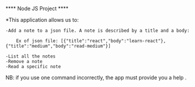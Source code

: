 **** Node JS  Project ****

*This application allows us to:

    -Add a note to a json file. A note is described by a title and a body: 

        Ex of json file: [{"title":"react","body":"learn-react"}, {"title":"medium","body":"read-medium"}]

    -List all the notes
    -Remove a note
    -Read a specific note

NB:
if you use one command incorrectly, the app must provide you a help .

          
           
